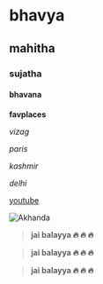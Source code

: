 # bhavya
## mahitha
### sujatha
#### bhavana

**favplaces**

*vizag*

*paris*

*kashmir*

*delhi*

[youtube](https://www.youtube.com/)

![Akhanda](https://www.telugubulletin.com/wp-content/uploads/2021/04/maxresdefault-19-696x392.jpg)

> **jai balayya 🔥 🔥 🔥**

> **jai balayya 🔥 🔥 🔥**

> **jai balayya 🔥 🔥 🔥**


